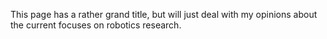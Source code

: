 This page has a rather grand title, but will just deal with my opinions about the current focuses on robotics research. 

